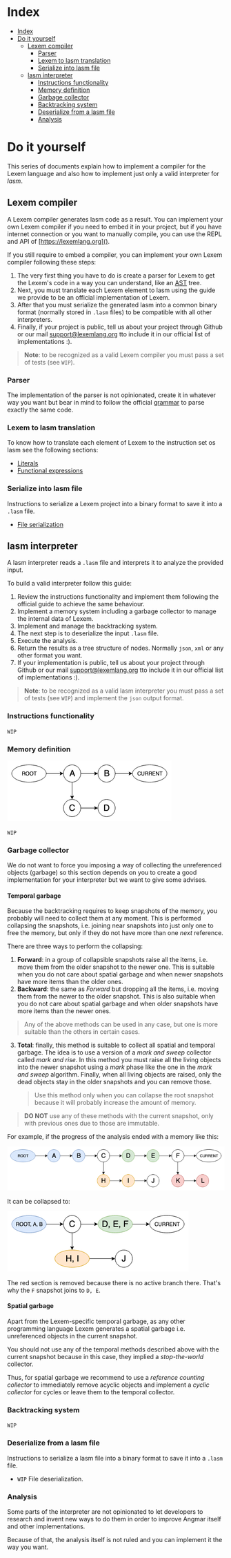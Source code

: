 # Index

- [Index](#Index)
- [Do it yourself](#Do-it-yourself)
  - [Lexem compiler](#Lexem-compiler)
    - [Parser](#Parser)
    - [Lexem to lasm translation](#Lexem-to-lasm-translation)
    - [Serialize into lasm file](#Serialize-into-lasm-file)
  - [lasm interpreter](#lasm-interpreter)
    - [Instructions functionality](#Instructions-functionality)
    - [Memory definition](#Memory-definition)
    - [Garbage collector](#Garbage-collector)
    - [Backtracking system](#Backtracking-system)
    - [Deserialize from a lasm file](#Deserialize-from-a-lasm-file)
    - [Analysis](#Analysis)

# Do it yourself

This series of documents explain how to implement a compiler for the Lexem language and also how to implement just only a valid interpreter for _lasm_.

## Lexem compiler

A Lexem compiler generates lasm code as a result. You can implement your own Lexem compiler if you need to embed it in your project, but if you have internet connection or you want to manually compile, you can use the REPL and API of [https://lexemlang.org]().

If you still require to embed a compiler, you can implement your own Lexem compiler following these steps:

1. The very first thing you have to do is create a parser for Lexem to get the Lexem's code in a way you can understand, like an [AST](https://en.wikipedia.org/wiki/Abstract_syntax_tree) tree.
2. Next, you must translate each Lexem element to lasm using the guide we provide to be an official implementation of Lexem.
3. After that you must serialize the generated lasm into a common binary format (normally stored in `.lasm` files) to be compatible with all other interpreters.
4. Finally, if your project is public, tell us about your project through Github or our mail support@lexemlang.org tto include it in our official list of implementations :).

> **Note**: to be recognized as a valid Lexem compiler you must pass a set of tests (see `WIP`).

### Parser

The implementation of the parser is not opinionated, create it in whatever way you want but bear in mind to follow the official [grammar](.grammar/README.md) to parse exactly the same code.

### Lexem to lasm translation

To know how to translate each element of Lexem to the instruction set os lasm see the following sections:

- [Literals](lasm/translation/literals.md)
- [Functional expressions](lasm/translation/functional_expressions.md)

### Serialize into lasm file

Instructions to serialize a Lexem project into a binary format to save it into a `.lasm` file.

- [File serialization](lasm/file_serialization.md)

## lasm interpreter

A lasm interpreter reads a `.lasm` file and interprets it to analyze the provided input.

To build a valid interpreter follow this guide:

1. Review the instructions functionality and implement them following the official guide to achieve the same behaviour.
2. Implement a memory system including a garbage collector to manage the internal data of Lexem.
3. Implement and manage the backtracking system.
4. The next step is to deserialize the input `.lasm` file.
5. Execute the analysis.
6. Return the results as a tree structure of nodes. Normally `json`, `xml` or any other format you want.
7. If your implementation is public, tell us about your project through Github or our mail support@lexemlang.org tto include it in our official list of implementations :).

> **Note**: to be recognized as a valid lasm interpreter you must pass a set of tests (see `WIP`) and implement the `json` output format.

### Instructions functionality

`WIP`

### Memory definition

![memory example](img/memory_example.png)

`WIP`

### Garbage collector

We do not want to force you imposing a way of collecting the unreferenced objects (garbage) so this section depends on you to create
a good implementation for your interpreter but we want to give some advises.

#### Temporal garbage

Because the backtracking requires to keep snapshots of the memory, you probably will need to collect them at any moment. This is performed collapsing the snapshots, i.e. joining near snapshots into just only one to free the memory, but only if they do not have more than one _next_ reference.

There are three ways to perform the collapsing:

1. **Forward**: in a group of collapsible snapshots raise all the items, i.e. move them from the older snapshot to the newer one. This is suitable when you do not care about spatial garbage and when newer snapshots have more items than the older ones.
2. **Backward**: the same as _Forward_ but dropping all the items, i.e. moving them from the newer to the older snapshot. This is also suitable when you do not care about spatial garbage and when older snapshots have more items than the newer ones.

> Any of the above methods can be used in any case, but one is more suitable than the others in certain cases.

3. **Total**: finally, this method is suitable to collect all spatial and temporal garbage. The idea is to use a version of a _mark and sweep_ collector called _mark and rise_. In this method you must raise all the living objects into the newer snapshot using a _mark_ phase like the one in the _mark and sweep_ algorithm. Finally, when all living objects are raised, only the dead objects stay in the older snapshots and you can remove those.

    > Use this method only when you can collapse the root snapshot because it will probably increase the amount of memory.

> **DO NOT** use any of these methods with the current snapshot, only with previous ones due to those are immutable.

For example, if the progress of the analysis ended with a memory like this:

![garbage example](img/garbage_example.png)

It can be collapsed to:

![garbage example](img/garbage_example_collapsed.png)

The red section is removed because there is no active branch there. That's why the `F` snapshot joins to `D, E`.

#### Spatial garbage

Apart from the Lexem-specific temporal garbage, as any other programming language Lexem generates a spatial garbage i.e. unreferenced objects in the current snapshot.

You should not use any of the temporal methods described above with the current snapshot because in this case, they implied a _stop-the-world_ collector.

Thus, for spatial garbage we recommend to use a _reference counting collector_ to immediately remove acyclic objects and implement a _cyclic collector_ for cycles or leave them to the temporal collector.


### Backtracking system

`WIP`

### Deserialize from a lasm file

Instructions to serialize a lasm file into a binary format to save it into a `.lasm` file.

- `WIP` File deserialization.

### Analysis

Some parts of the interpreter are not opinionated to let developers to research and invent new ways to do them in order to improve Angmar itself and other implementations.

Because of that, the analysis itself is not ruled and you can implement it the way you want.

